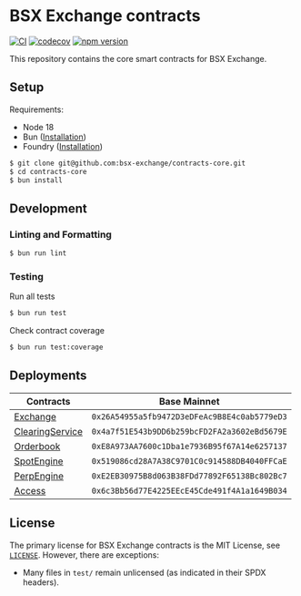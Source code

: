 # BSX Exchange contracts

[![CI](https://github.com/bsx-exchange/contracts-core/actions/workflows/ci.yml/badge.svg)](https://github.com/bsx-exchange/contracts-core/actions/workflows/ci.yml)
[![codecov](https://codecov.io/gh/bsx-exchange/contracts-core/graph/badge.svg?token=ACNT7WX68X)](https://codecov.io/gh/bsx-exchange/contracts-core)
[![npm version](https://img.shields.io/npm/v/@bsx-exchange/client/latest.svg)](https://www.npmjs.com/package/@bsx-exchange/client/v/latest)

This repository contains the core smart contracts for BSX Exchange.

## Setup

Requirements:

- Node 18
- Bun ([Installation](https://bun.sh/docs/installation))
- Foundry ([Installation](https://getfoundry.sh))

```bash
$ git clone git@github.com:bsx-exchange/contracts-core.git
$ cd contracts-core
$ bun install
```

## Development

### Linting and Formatting

```bash
$ bun run lint
```

### Testing

Run all tests

```bash
$ bun run test
```

Check contract coverage

```bash
$ bun run test:coverage
```

## Deployments

| Contracts                                    | Base Mainnet                                 |
| -------------------------------------------- | -------------------------------------------- |
| [Exchange](./src/Exchange.sol)               | `0x26A54955a5fb9472D3eDFeAc9B8E4c0ab5779eD3` |
| [ClearingService](./src/ClearingService.sol) | `0x4a7f51E543b9DD6b259bcFD2FA2a3602eBd5679E` |
| [Orderbook](./src/OrderBook.sol)             | `0xE8A973AA7600c1Dba1e7936B95f67A14e6257137` |
| [SpotEngine](./src/Spot.sol)                 | `0x519086cd28A7A38C9701C0c914588DB4040FFCaE` |
| [PerpEngine](./src/Perp.sol)                 | `0xE2EB30975B8d063B38FDd77892F65138Bc802Bc7` |
| [Access](./src/access/Access.sol)            | `0x6c3Bb56d77E4225EEcE45Cde491f4A1a1649B034` |

## License

The primary license for BSX Exchange contracts is the MIT License, see [`LICENSE`](./LICENSE). However, there are
exceptions:

- Many files in `test/` remain unlicensed (as indicated in their SPDX headers).
